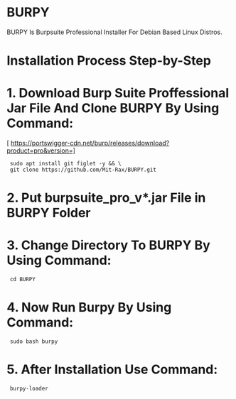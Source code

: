 # BURPY
  BURPY Is Burpsuite Professional Installer For Debian Based Linux Distros.
  
# Installation Process Step-by-Step
# 1. Download Burp Suite Proffessional Jar File And Clone BURPY By Using Command:
   [ https://portswigger-cdn.net/burp/releases/download?product=pro&version=]
     
     sudo apt install git figlet -y && \
     git clone https://github.com/Mit-Rax/BURPY.git
     
# 2. Put burpsuite_pro_v*.jar File in BURPY Folder

# 3. Change Directory To BURPY By Using Command:
     cd BURPY
# 4. Now Run Burpy By Using Command:
     sudo bash burpy
# 5. After Installation Use Command:
     burpy-loader
 
